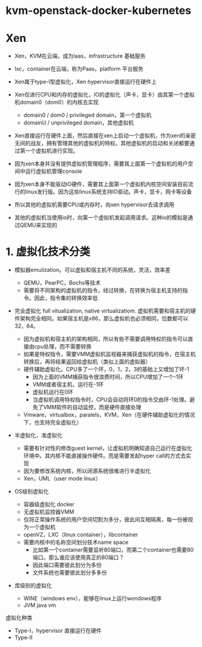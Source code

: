 # kvm-openstack-docker-kubernetes

# Xen
- Xen，KVM在云端，成为Iaas，infrastructure 基础服务
- lxc，container在云端，称为Paas，platform 平台服务


- Xen属于type-I型虚拟化，Xen hypervisor直接运行在硬件上
- Xen仅进行CPU和内存的虚拟化，IO的虚拟化（声卡，显卡）由其第一个虚拟机domain0（dom0）的内核去实现
  - domain0 / dom0 / privileged domain，第一个虚拟机
  - domainU / unprivileged domain，其他虚拟机
- Xen直接运行在硬件上面，然后直接在xen上启动一个虚拟机，作为xen的亲密无间的战友，拥有管理其他的虚拟机的特权。其他虚拟机的启动和关闭都要通过第一个虚拟机进行实现。
- 因为xen本身并没有提供虚拟机管理程序，需要其上面第一个虚拟机的用户空间中运行虚拟机管理console
- 因为xen本身不能驱动IO硬件，需要其上面第一个虚拟机内核空间安装目前流行的linux发行版。因为这些linux系统支持IO驱动。声卡，显卡，网卡等设备
- 所以其他的虚拟机需要CPU或内存时，向xen hypervisor去请求调用
- 其他的虚拟机当使用io时，向第一个虚拟机发起调用请求。这种io的模拟是通过QEMU来实现的








# 1. 虚拟化技术分类
- 模拟器emulization。可以虚拟和宿主机不同的系统，灵活，效率差
  - QEMU，PearPC，Bochs等技术
  - 需要将不同架构的虚拟机的指令，经过转换，在转换为宿主机支持的指令。因此，指令集的转换效率低
- 完全虚拟化 full vitualization, native virtualizatiom. 虚拟机需要和宿主机的硬件架构完全相同。如果宿主机是x86，那么虚拟机也必须相同，位数都可以32，64。
  - 因为虚拟机和宿主机的架构相同，所以有些不需要调用特权的指令可以直接由cpu处理，而不需要转换
  - 如果是特权指令，需要VMM虚拟机监视器来捕获虚拟机的指令，在宿主机转换后，再将结果返回给虚拟机（类似上面的虚拟器）
  - 硬件辅助虚拟化。CPU多了一个环，0，1，2，3的基础上又增加了环-1
    - 因为上面的VMM捕获指令很浪费时间，所以CPU增加了一个-1环
    - VMM或者宿主机，运行在-1环
    - 虚拟机运行在0环
    - 当虚拟机调用特权指令时，CPU会自动将环0的指令交由环-1处理。避免了VMM软件的自动监控，而是硬件直接处理
  - Vmware，virtualbox，paralels，KVM，Xen（在硬件辅助虚拟化的情况下，也支持完全虚拟化）
- 半虚拟化，准虚拟化
  - 需要有针对性的修改guest kernel，让虚拟机明确知道自己运行在虚拟化环境中。其内核不能直接操作硬件。而是需要发起hyper call的方式去实现
  - 因为要修改系统内核，所以闭源系统很难进行半虚拟化
  - Xen，UML（user mode linux）
  
- OS级别虚拟化
  - 容器级虚拟化 docker
  - 无虚拟机监控器VMM
  - 仅将正常操作系统的用户空间切割为多分，彼此间互相隔离，每一份被视为一个虚拟机
  - openVZ，LXC（linux container），libcontainer
  - 需要内核中的名称空间划分技术name space
    - 比如第一个container需要监听80端口，而第二个container也需要80端口。那么谁应该使用真正的80端口？
    - 因此端口需要彼此划分为多份
    - 文件系统也需要彼此划分多多份
- 库级别的虚拟化
  - WINE（windows env），能够在linux上运行wondows程序
  - JVM java vm

虚拟化种类

- Type-I，hypervisor 直接运行在硬件
- Type-II
  
  









